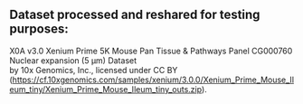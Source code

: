 ## Dataset processed and reshared for testing purposes:

X0A v3.0 Xenium Prime 5K Mouse Pan Tissue & Pathways Panel CG000760	Nuclear expansion (5 µm) Dataset<br>
by 10x Genomics, Inc., licensed under CC BY (https://cf.10xgenomics.com/samples/xenium/3.0.0/Xenium_Prime_Mouse_Ileum_tiny/Xenium_Prime_Mouse_Ileum_tiny_outs.zip).
